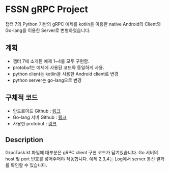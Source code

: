 # FSSN gRPC Project

챕터 7의 Python 기반의 gRPC 예제를 kotlin을 이용한 native Android의 Client와 Go-lang을 이용한 Server로 변형하였습니다.

## 계획
- 챕터 7에 소개된 예제 1~4를 모두 구현함. 
- protobuf는 예제에 사용된 코드와 동일하게 사용. 
- python client는 kotlin을 사용한 Android client로 변경
- python server는 go-lang으로 변경

## 구체적 코드
- 안드로이드 Github : [링크](https://github.com/vkehfdl1/FSSN_grpc)
- Go-lang 서버 Github : [링크](https://github.com/vkehfdl1/FSSN_grpc_server)
- 사용한 protobuf : [링크](https://github.com/vkehfdl1/FSSN_grpc_proto)

## Description
GrpcTask.kt 파일에 대부분은 gRPC client 구현 코드가 담겨있습니다. Go 서버의 host 및 port 번호를 넣어주어야 작동합니다.
예제 2,3,4는 Log에서 server 통신 결과를 확인할 수 있습니다.

